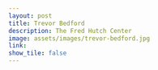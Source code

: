 ```yaml
---
layout: post
title: Trevor Bedford
description: The Fred Hutch Center
image: assets/images/trevor-bedford.jpg
link: 
show_tile: false
---
```

